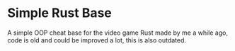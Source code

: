 # Simple Rust Base
A simple OOP cheat base for the video game Rust made by me a while ago, code is old and could be improved a lot, this is also outdated.
